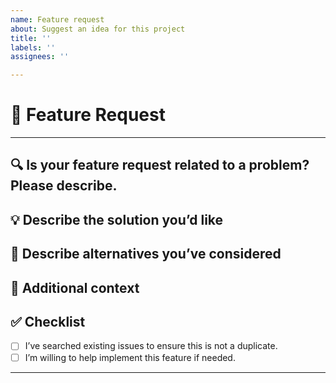 ```yaml
---
name: Feature request
about: Suggest an idea for this project
title: ''
labels: ''
assignees: ''

---
```


# 🚀 Feature Request
<!--
Thank you for taking the time to suggest an idea to improve **AuthoIPTV**! Before submitting, please make sure this feature hasn’t already been requested by searching existing issues: .
-->
---

## 🔍 Is your feature request related to a problem? Please describe.
<!-- A clear and concise description of what the problem is.  Ex. I’m always frustrated when… -->

## 💡 Describe the solution you’d like
<!-- A clear and concise description of what you want to happen. -->
<!-- Ex. I’d like to have a toggle option in settings to… -->

## 🔄 Describe alternatives you’ve considered
<!-- A clear and concise description of any alternative solutions or features you’ve considered. -->

## 📝 Additional context
<!-- Add any other context, mockups, or screenshots about the feature request here. -->

## ✅ Checklist

- [ ] I’ve searched existing issues to ensure this is not a duplicate.
- [ ] I’m willing to help implement this feature if needed.

---

<!--
🙏 Thank you for your suggestion! We appreciate your feedback and support for improving **AuthoIPTV**. 
-->
